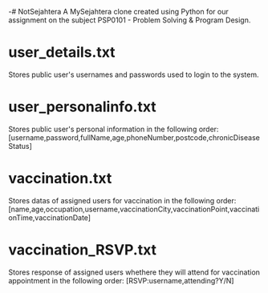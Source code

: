 -# NotSejahtera
A MySejahtera clone created using Python for our assignment on the subject PSP0101 - Problem Solving &amp; Program Design.

# user_details.txt
Stores public user's usernames and passwords used to login to the system.

# user_personalinfo.txt
Stores public user's personal information in the following order: [username,password,fullName,age,phoneNumber,postcode,chronicDiseaseStatus]

# vaccination.txt
Stores datas of assigned users for vaccination in the following order: [name,age,occupation,username,vaccinationCity,vaccinationPoint,vaccinationTime,vaccinationDate]

# vaccination_RSVP.txt
Stores response of assigned users whethere they will attend for vaccination appointment in the following order: [RSVP:username,attending?Y/N]

